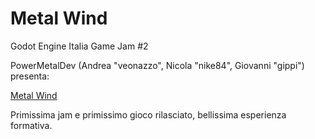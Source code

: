 # Metal Wind

Godot Engine Italia Game Jam #2

PowerMetalDev (Andrea "veonazzo", Nicola "nike84", Giovanni "gippi") presenta:

[Metal Wind](https://veonazzo.itch.io/metal-wind)


Primissima jam e primissimo gioco rilasciato, bellissima esperienza formativa.

